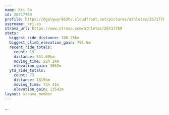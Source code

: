 ```yaml
---
name: Kri So
id: 26717769
profile: https://dgalywyr863hv.cloudfront.net/pictures/athletes/26717769/7761026/13/large.jpg
username: kri-so
strava_url: https://www.strava.com/athletes/26717769
stats:
  biggest_ride_distance: 100.25km
  biggest_climb_elevation_gain: 701.6m
  recent_ride_totals:
    count: 19
    distance: 551.69km
    moving_time: 22h 24m
    elevation_gain: 3062m
  ytd_ride_totals:
    count: 73
    distance: 1819km
    moving_time: 73h 41m
    elevation_gain: 13542m
layout: strava_member
--- 
```

...
